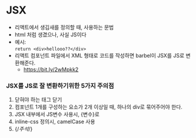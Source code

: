 # JSX
* 리액트에서 생김새를 정의할 때, 사용하는 문법
* html 처럼 생겼으나, 사실 JS이다
* 예시:  
  ```return <div>hellooo??</div>```
* 리액트 컴포넌트 파일에서 XML 형태로 코드를 작성하면 barbel이 JSX를 JS로 변환해준다.
  * https://bit.ly/2wMpkk2


### JSX를 JS로 잘 변환하기위한 5가지 주의점
1. 닫혀야 하는 태그 닫기
2. 컴포넌트 1개를 구성하는 요소가 2개 이상일 때, 하나의 div로 묶어주어야 한다.
3. JSX 내부에서 JS변수 사용시, {변수}로
4. inline-css 정의시, camelCase 사용
5. {/*주석*/}